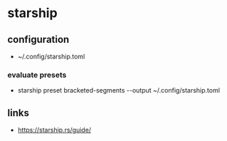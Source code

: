 # starship

## configuration

- ~/.config/starship.toml

### evaluate presets

- starship preset bracketed-segments --output ~/.config/starship.toml


## links

- https://starship.rs/guide/

